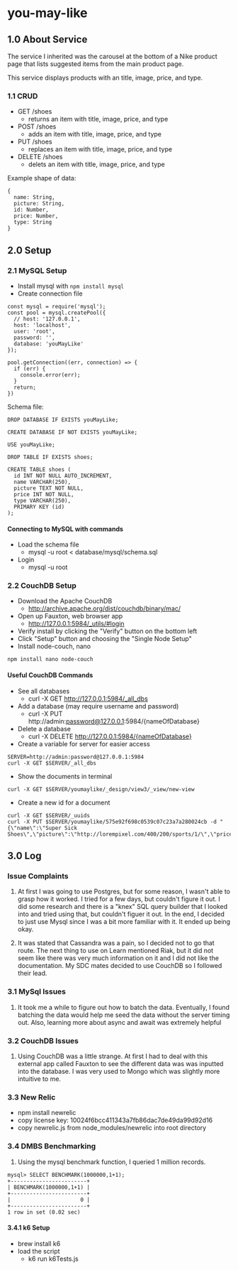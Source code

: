 # you-may-like

## 1.0 About Service
The service I inherited was the carousel at the bottom of a Nike product page that lists suggested items from the main product page. 

This service displays products with an title, image, price, and type.

### 1.1 CRUD
* GET /shoes
  * returns an item with title, image, price, and type
* POST /shoes
  * adds an item with title, image, price, and type
* PUT /shoes
  * replaces an item with title, image, price, and type
* DELETE /shoes
  * delets an item with title, image, price, and type

Example shape of data:

```
{
  name: String,
  picture: String,
  id: Number,
  price: Number,
  type: String
}
```

## 2.0 Setup
### 2.1 MySQL Setup
* Install mysql with `npm install mysql`
* Create connection file
```
const mysql = require('mysql');
const pool = mysql.createPool({
  // host: '127.0.0.1',
  host: 'localhost',
  user: 'root',
  password: '',
  database: 'youMayLike'
});

pool.getConnection((err, connection) => {
  if (err) {
    console.error(err);
  }
  return;
})
```
Schema file:
```
DROP DATABASE IF EXISTS youMayLike;

CREATE DATABASE IF NOT EXISTS youMayLike;

USE youMayLike;

DROP TABLE IF EXISTS shoes;

CREATE TABLE shoes (
  id INT NOT NULL AUTO_INCREMENT,
  name VARCHAR(250),
  picture TEXT NOT NULL,
  price INT NOT NULL,
  type VARCHAR(250),
  PRIMARY KEY (id)
);
```
#### Connecting to MySQL with commands
* Load the schema file
  * mysql -u root < database/mysql/schema.sql
* Login
  * mysql -u root

### 2.2 CouchDB Setup
* Download the Apache CouchDB 
  * http://archive.apache.org/dist/couchdb/binary/mac/
* Open up Fauxton, web browser app
  * http://127.0.0.1:5984/_utils/#login
* Verify install by clicking the "Verify" button on the bottom left
* Click "Setup" button and choosing the "Single Node Setup"
* Install node-couch, nano
```
npm install nano node-couch
```
#### Useful CouchDB Commands
* See all databases
  * curl -X GET http://127.0.0.1:5984/_all_dbs
* Add a database (may require username and password)
  * curl -X PUT http://admin:password@127.0.0.1:5984/{nameOfDatabase}
* Delete a database
  * curl -X DELETE http://127.0.0.1:5984/{nameOfDatabase}
* Create a variable for server for easier access
```
SERVER=http://admin:password@127.0.0.1:5984
curl -X GET $SERVER/_all_dbs
```
* Show the documents in terminal
```
curl -X GET $SERVER/youmaylike/_design/view3/_view/new-view
```
* Create a new id for a document
```
curl -X GET $SERVER/_uuids
curl -X PUT $SERVER/youmaylike/575e92f698c0539c07c23a7a280024cb -d "{\"name\":\"Super Sick Shoes\",\"picture\":\"http://lorempixel.com/400/200/sports/1/\",\"price\":75,\"type\":\"metal\"}"
```

## 3.0 Log 

### Issue Complaints
1.  At first I was going to use Postgres, but for some reason, I wasn't able to grasp how it worked. I tried for a few days, but couldn't figure it out. I did some research and there is a "knex" SQL query builder that I looked into and tried using that, but couldn't figuer it out. In the end, I decided to just use Mysql since I was a bit more familiar with it. It ended up being okay. 

2. It was stated that Cassandra was a pain, so I decided not to go that route. The next thing to use on Learn mentioned Riak, but it did not seem like there was very much information on it and I did not like the documentation. My SDC mates decided to use CouchDB so I followed their lead.

### 3.1 MySql Issues

1.  It took me a while to figure out how to batch the data. Eventually, I found batching the data would help me seed the data without the server timing out. Also, learning more about async and await was extremely helpful

### 3.2 CouchDB Issues

1.  Using CouchDB was a little strange. At first I had to deal with this external app called Fauxton to see the different data was was inputted into the database. I was very used to Mongo which was slightly more intuitive to me. 

### 3.3 New Relic

- npm install newrelic
- copy license key: 10024f6bcc411343a7fb86dac7de49da99d92d16
- copy newrelic.js from node_modules/newrelic into root directory


### 3.4 DMBS Benchmarking

1. Using the mysql benchmark function, I queried 1 million records.

```
mysql> SELECT BENCHMARK(1000000,1+1);
+------------------------+
| BENCHMARK(1000000,1+1) |
+------------------------+
|                      0 |
+------------------------+
1 row in set (0.02 sec)
```
#### 3.4.1 k6 Setup

- brew install k6
- load the script
  - k6 run k6Tests.js
